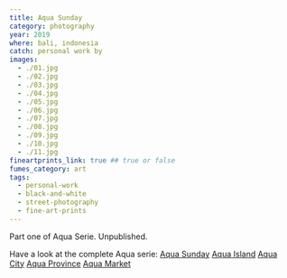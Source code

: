 ```yaml
---
title: Aqua Sunday
category: photography
year: 2019
where: bali, indonesia
catch: personal work by
images:
  - ./01.jpg
  - ./02.jpg
  - ./03.jpg
  - ./04.jpg
  - ./05.jpg
  - ./06.jpg
  - ./07.jpg
  - ./08.jpg
  - ./09.jpg
  - ./10.jpg
  - ./11.jpg
fineartprints_link: true ## true or false
fumes_category: art
tags:
  - personal-work
  - black-and-white
  - street-photography
  - fine-art-prints
---
```


Part one of Aqua Serie. Unpublished.

Have a look at the complete Aqua serie:
[Aqua Sunday](./aqua-sunday)
[Aqua Island](./aqua-island)
[Aqua City](./aqua-city)
[Aqua Province](./aqua-province)
[Aqua Market](./aqua-market)
